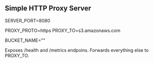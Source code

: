 ## Simple HTTP Proxy Server

SERVER_PORT=8080

PROXY_PROTO=https
PROXY_TO=s3.amazonaws.com

BUCKET_NAME=""

Exposes /health and /metrics endpoins. Forwards everything else to PROXY_TO.
